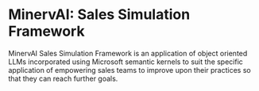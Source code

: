 # MinervAI: Sales Simulation Framework

MinervAI Sales Simulation Framework is an application of object oriented LLMs incorporated using Microsoft semantic kernels to suit the specific application of empowering sales teams to improve upon their practices so that they can reach further goals.

